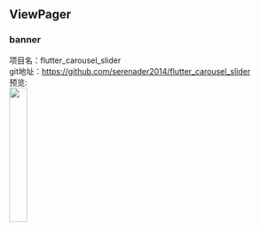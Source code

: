 
##  ViewPager<br>


### banner <br>

项目名：flutter_carousel_slider<br>
git地址：https://github.com/serenader2014/flutter_carousel_slider<br>
预览:<br>
<img src="https://github.com/serenader2014/flutter_carousel_slider/raw/master/example/auto_button_loop.gif" width="25%"/>
